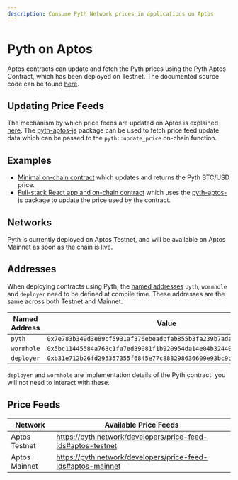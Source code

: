 ```yaml
---
description: Consume Pyth Network prices in applications on Aptos
---
```


# Pyth on Aptos

Aptos contracts can update and fetch the Pyth prices using the Pyth Aptos Contract, which has been deployed on Testnet. The documented source code can be found [here](https://github.com/pyth-network/pyth-crosschain/blob/main/aptos/contracts/sources/pyth.move).

## Updating Price Feeds

The mechanism by which price feeds are updated on Aptos is explained [here](./consume-data.md). The [pyth-aptos-js](https://github.com/pyth-network/pyth-js/tree/main/pyth-aptos-js) package can be used to fetch price feed update data which can be passed to the `pyth::update_price` on-chain function.

## Examples
- [Minimal on-chain contract](https://github.com/pyth-network/pyth-crosschain/blob/main/aptos/examples/fetch_btc_price) which updates and returns the Pyth BTC/USD price.
- [Full-stack React app and on-chain contract](https://github.com/pyth-network/pyth-crosschain/blob/main/aptos/examples/mint_nft) which uses the [pyth-aptos-js](https://github.com/pyth-network/pyth-js/tree/main/pyth-aptos-js) package to update the price used by the contract.

## Networks 

Pyth is currently deployed on Aptos Testnet, and will be available on Aptos Mainnet as soon as the chain is live.

## Addresses

When deploying contracts using Pyth, the [named addresses](https://diem.github.io/move/address.html#named-addresses) `pyth`, `wormhole` and `deployer` need to be defined at compile time. These addresses are the same across both Testnet and Mainnet.

| Named Address | Value                                                               |
| ------------- | --------------------------------------------------------------------|
| `pyth`        | `0x7e783b349d3e89cf5931af376ebeadbfab855b3fa239b7ada8f5a92fbea6b387`|
| `wormhole`    | `0x5bc11445584a763c1fa7ed39081f1b920954da14e04b32440cba863d03e19625`|
| `deployer`    | `0xb31e712b26fd295357355f6845e77c888298636609e93bc9b05f0f604049f434`|

`deployer` and `wormhole` are implementation details of the Pyth contract: you will not need to interact with these.

## Price Feeds

| Network | Available Price Feeds                                             |
| -------------- | -----------------------------------------------------------|
| Aptos Testnet  |https://pyth.network/developers/price-feed-ids#aptos-testnet|
| Aptos Mainnet  |https://pyth.network/developers/price-feed-ids#aptos-mainnet|
